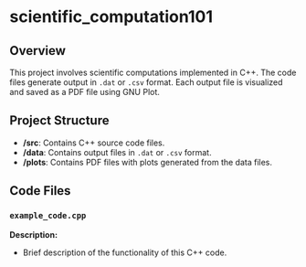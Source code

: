 # scientific_computation101
## Overview

This project involves scientific computations implemented in C++. The code files generate output in `.dat` or `.csv` format. Each output file is visualized and saved as a PDF file using GNU Plot.

## Project Structure

- **/src**: Contains C++ source code files.
- **/data**: Contains output files in `.dat` or `.csv` format.
- **/plots**: Contains PDF files with plots generated from the data files.

## Code Files

### `example_code.cpp`

**Description:**
- Brief description of the functionality of this C++ code.
